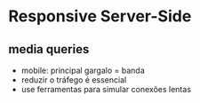# Responsive Server-Side

## media queries

- mobile: principal gargalo = banda
- reduzir o tráfego é essencial
- use ferramentas para simular conexões lentas
